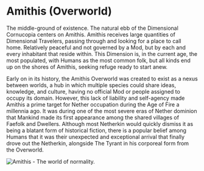 # Amithis (Overworld)

The middle-ground of existence. The natural ebb of the Dimensional Cornucopia centers on Amithis. Amithis receives large quantities of Dimensional Travelers, passing through and looking for a place to call home. Relatively peaceful and not governed by a Mod, but by each and every inhabitant that reside within. This Dimension is, in the current age, the most populated, with Humans as the most common folk, but all kinds end up on the shores of Amithis, seeking refuge ready to start anew.

Early on in its history, the Amithis Overworld was created to exist as a nexus between worlds, a hub in which multiple species could share ideas, knowledge, and culture, having no official Mod or people assigned to occupy its domain. However, this lack of liability and self-agency made Amithis a prime target for Nether occupation during the Age of Fire a millennia ago. It was during one of the most severe eras of Nether dominion that Mankind made its first appearance among the shared villages of Faefolk and Dwellers. Although most Netherkin would quickly dismiss it as being a blatant form of historical fiction, there is a popular belief among Humans that it was their unexpected and exceptional arrival that finally drove out the Netherkin, alongside The Tyrant in his corporeal form from the Overworld.

![Amithis - The world of normality.](../../.gitbook/assets/10%overworld.png)
